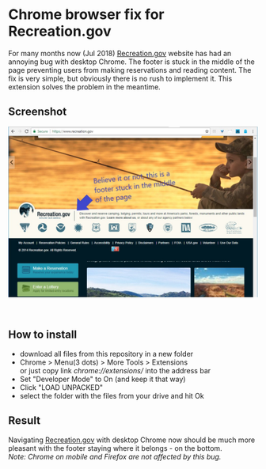 # Chrome browser fix for Recreation.gov

For many months now (Jul 2018) [Recreation.gov](https://www.recreation.gov/) website has had an annoying bug with desktop Chrome. The footer is stuck in the middle of the page preventing users from making reservations and reading content. The fix is very simple, but obviously there is no rush to implement it.
This extension solves the problem in the meantime.

## Screenshot
![demo](demo.jpg)

&emsp;

## How to install

 * download all files from this repository in a new folder
 * Chrome > Menu(3 dots) > More Tools > Extensions <br />
	or just copy link *chrome://extensions/* into the address bar
 * Set "Developer Mode" to On (and keep it that way)
 * Click "LOAD UNPACKED" 
 * select the folder with the files from your drive and hit Ok

## Result

Navigating [Recreation.gov](https://www.recreation.gov/) with desktop Chrome now should be much more pleasant with the footer staying where it belongs - on the bottom. 
<br />*Note: Chrome on mobile and Firefox are not affected by this bug.*

&emsp;
